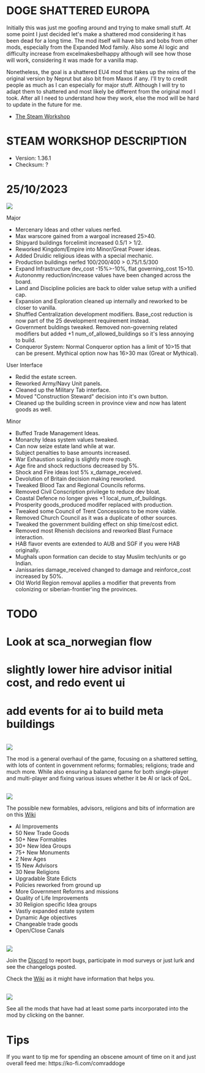 # DOGE SHATTERED EUROPA
Initially this was just me goofing around and trying to make small stuff. At some point I just decided let's make a shattered
mod considering it has been dead for a long time. The mod itself will have bits and bobs from other mods, especially from the Expanded Mod family.
Also some AI logic and difficulty increase from excelmakesbelhappy although will see how those will work, considering it was made for a vanilla map.

Nonetheless, the goal is a shattered EU4 mod that takes up the reins of the original version by Neprut but also bit from Maxos if any.
I'll try to credit people as much as I can especially for major stuff. Although I will try to adapt them to shattered and most likely be different
from the original mod I took. After all I need to understand how they work, else the mod will be hard to update in the future for me.

- [The Steam Workshop](https://steamcommunity.com/sharedfiles/filedetails/?id=2152606065)

# STEAM WORKSHOP DESCRIPTION

- Version: 1.36.1
- Checksum: ?

<h1>25/10/2023</h1>
<img src=https://i.imgur.com/dAceBAG.png/>


Major
- Mercenary Ideas and other values nerfed.
- Max warscore gained from a wargoal increased 25>40.
- Shipyard buildings forcelimit increased 0.5/1 > 1/2.
- Reworked Kingdom/Empire into Minor/Great Power ideas.
- Added Druidic religious ideas with a special mechanic.
- Production buildings nerfed 100/200/400 > 0.75/1.5/300
- Expand Infrastructure dev_cost -15%>-10%, flat governing_cost 15>10.
- Autononmy reduction/increase values have been changed across the board.
- Land and Discipline policies are back to older value setup with a unified cap.
- Expansion and Exploration cleaned up internally and reworked to be closer to vanilla.
- Shuffled Centralization development modifiers. Base_cost reduction is now part of the 25 development requirement instead.
- Government buldings tweaked. Removed non-governing related modifiers but added +1 num_of_allowed_buildings so it's less annoying to build.
- Conqueror System: Normal Conqueror option has a limit of 10>15 that can be present. Mythical option now has 16>30 max (Great or Mythical).

User Interface
- Redid the estate screen.
- Reworked Army/Navy Unit panels.
- Cleaned up the Military Tab interface.
- Moved "Construction Steward" decision into it's own button.
- Cleaned up the building screen in province view and now has latent goods as well.

Minor
- Buffed Trade Management Ideas.
- Monarchy Ideas system values tweaked.
- Can now seize estate land while at war.
- Subject penalties to base amounts increased.
- War Exhaustion scaling is slightly more rough.
- Age fire and shock reductions decreased by 5%.
- Shock and Fire ideas lost 5% x_damage_received.
- Devolution of Britain decision making reworked.
- Tweaked Blood Tax and Regional Councils reforms.
- Removed Civil Conscription privilege to reduce dev bloat.
- Coastal Defence no longer gives +1 local_num_of_buildings.
- Prosperity goods_produced modifer replaced with production.
- Tweaked some Council of Trent Concessions to be more viable.
- Removed Church Council as it was a duplicate of other sources.
- Tweaked the government building effect on ship time/cost edict.
- Removed most Rhenish decisions and reworked Blast Furnace interaction.
- HAB flavor events are extended to AUB and SGF if you were HAB originally.
- Mughals upon formation can decide to stay Muslim tech/units or go Indian.
- Janissaries damage_received changed to damage and reinforce_cost increased by 50%.
- Old World Region removal applies a modifier that prevents from colonizing or siberian-frontier'ing the provinces.

# TODO
# Look at sca_norwegian flow
# slightly lower hire advisor initial cost, and redo event ui
# add events for ai to build meta buildings

<br/>
<img src=https://i.imgur.com/F14PpEA.png/>

The mod is a general overhaul of the game, focusing on a shattered setting, with lots of content in government reforms; formables; religions; trade and much more. While also ensuring a balanced game for both single-player and multi-player and fixing various issues whether it be AI or lack of QoL.

<br/>
<img src=https://i.imgur.com/jIkgNsx.png/>

The possible new formables, advisors, religions and bits of information are on this [Wiki](https://eu4.paradoxwikis.com/Doge_Shattered_Europa)

- AI Improvements
- 50 New Trade Goods
- 50+ New Formables
- 30+ New Idea Groups
- 75+ New Monuments
- 2 New Ages
- 15 New Advisors
- 30 New Religions
- Upgradable State Edicts
- Policies reworked from ground up
- More Government Reforms and missions
- Quality of Life Improvements
- 30 Religion specific Idea groups
- Vastly expanded estate system
- Dynamic Age objectives
- Changeable trade goods
- Open/Close Canals

<br/>

<img src=https://i.imgur.com/rdtTMF7.png/>


Join the [Discord](https://discord.gg/DwNbtWY) to report bugs, participate in mod surveys or just lurk and see the changelogs posted.

Check the [Wiki](https://eu4.paradoxwikis.com/Doge_Shattered_Europa) as it might have information that helps you.

<br/>
<a href="https://steamcommunity.com/workshop/filedetails/discussion/2152606065/3115898713372561841/">
    <img src=https://i.imgur.com/801eNhE.png/>
</a>

See all the mods that have had at least some parts incorporated into the mod by clicking on the banner.

<h1>Tips</h1>
If you want to tip me for spending an obscene amount of time on it and just overall feed me:
https://ko-fi.com/comraddoge

<br/><br/>

